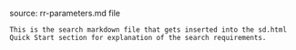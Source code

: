 source: rr-parameters.md file

    This is the search markdown file that gets inserted into the sd.html Quick Start section for explanation of the search requirements.
